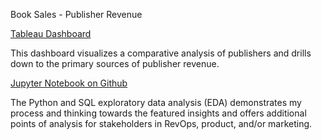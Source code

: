 Book Sales - Publisher Revenue

[Tableau Dashboard](https://elakew.github.io/book_sales_analysis/)

This dashboard visualizes a comparative analysis of publishers and drills down to the primary sources of publisher revenue. 

[Jupyter Notebook on Github](https://github.com/elakew/book_sales_analysis/blob/main/Book%20Sales%20Analysis_SQL.ipynb)

The Python and SQL exploratory data analysis (EDA) demonstrates my process and thinking towards the featured insights and offers additional points of analysis for stakeholders in RevOps, product, and/or marketing.
